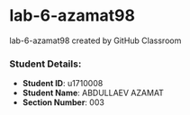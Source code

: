 # lab-6-azamat98
lab-6-azamat98 created by GitHub Classroom
### Student Details:

- **Student ID**: u1710008
- **Student Name**: ABDULLAEV AZAMAT
- **Section Number**: 003

